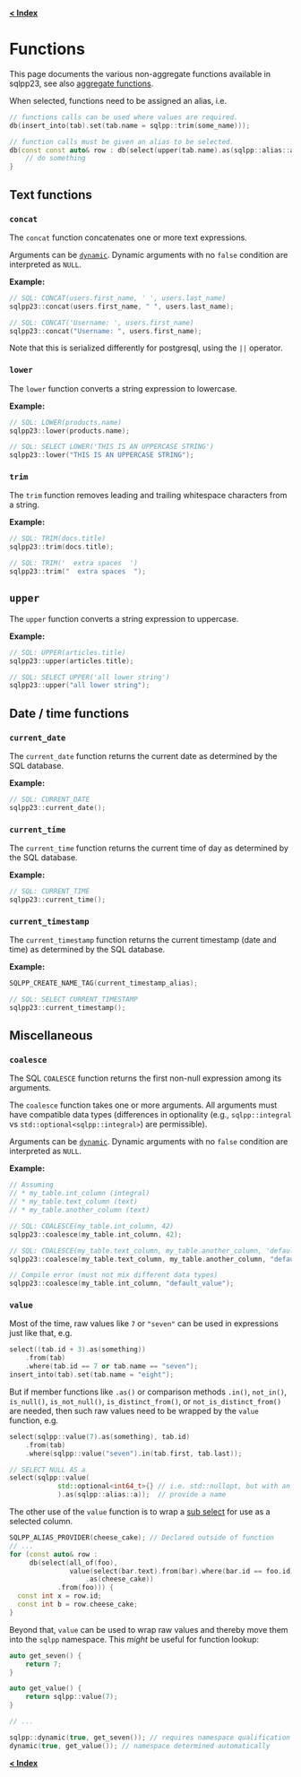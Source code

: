 [**< Index**](/docs/README.md)

# Functions

This page documents the various non-aggregate functions available in sqlpp23, see also [aggregate functions](/docs/aggregate_functions.md).

When selected, functions need to be assigned an alias, i.e.

```c++
// functions calls can be used where values are required.
db(insert_into(tab).set(tab.name = sqlpp::trim(some_name)));

// function calls must be given an alias to be selected.
db(const const auto& row : db(select(upper(tab.name).as(sqlpp::alias::a)))) {
    // do something
}
```

## Text functions

### `concat`

The `concat` function concatenates one or more text expressions.

Arguments can be [`dynamic`](/docs/dynamic.md). Dynamic arguments with no `false` condition are interpreted as `NULL`.

**Example:**

```cpp
// SQL: CONCAT(users.first_name, ' ', users.last_name)
sqlpp23::concat(users.first_name, " ", users.last_name);

// SQL: CONCAT('Username: ', users.first_name)
sqlpp23::concat("Username: ", users.first_name);
```

Note that this is serialized differently for postgresql, using the `||` operator.

### `lower`

The `lower` function converts a string expression to lowercase.

**Example:**

```cpp
// SQL: LOWER(products.name)
sqlpp23::lower(products.name);

// SQL: SELECT LOWER('THIS IS AN UPPERCASE STRING')
sqlpp23::lower("THIS IS AN UPPERCASE STRING");
```

### `trim`

The `trim` function removes leading and trailing whitespace characters from a string.

**Example:**

```cpp
// SQL: TRIM(docs.title)
sqlpp23::trim(docs.title);

// SQL: TRIM('  extra spaces  ')
sqlpp23::trim("  extra spaces  ");
```

## `upper`

The `upper` function converts a string expression to uppercase.

**Example:**

```cpp
// SQL: UPPER(articles.title)
sqlpp23::upper(articles.title);

// SQL: SELECT UPPER('all lower string')
sqlpp23::upper("all lower string");
```

## Date / time functions

### `current_date`

The `current_date` function returns the current date as determined by the SQL database.

**Example:**

```cpp
// SQL: CURRENT_DATE
sqlpp23::current_date();
```

### `current_time`

The `current_time` function returns the current time of day as determined by the SQL database.

**Example:**

```cpp
// SQL: CURRENT_TIME
sqlpp23::current_time();
```

### `current_timestamp`

The `current_timestamp` function returns the current timestamp (date and time) as determined by the SQL database.

**Example:**

```cpp
SQLPP_CREATE_NAME_TAG(current_timestamp_alias);

// SQL: SELECT CURRENT_TIMESTAMP
sqlpp23::current_timestamp();
```

## Miscellaneous

### `coalesce`

The SQL `COALESCE` function returns the first non-null expression among its arguments.

The `coalesce` function takes one or more arguments. All arguments must have compatible data types
(differences in optionality (e.g., `sqlpp::integral` vs `std::optional<sqlpp::integral>`) are permissible).

Arguments can be [`dynamic`](/docs/dynamic.md). Dynamic arguments with no `false` condition are interpreted as `NULL`.

**Example:**

```cpp
// Assuming
// * my_table.int_column (integral)
// * my_table.text_column (text)
// * my_table.another_column (text)

// SQL: COALESCE(my_table.int_column, 42)
sqlpp23::coalesce(my_table.int_column, 42);

// SQL: COALESCE(my_table.text_column, my_table.another_column, 'default_value')
sqlpp23::coalesce(my_table.text_column, my_table.another_column, "default_value");

// Compile error (must not mix different data types)
sqlpp23::coalesce(my_table.int_column, "default_value");
```

### `value`

Most of the time, raw values like `7` or `"seven"` can be used in expressions just like that, e.g.

```c++
select((tab.id + 3).as(something))
    .from(tab)
    .where(tab.id == 7 or tab.name == "seven");
insert_into(tab).set(tab.name = "eight");
```

But if member functions like `.as()` or comparison methods `.in()`, `not_in()`, `is_null()`, `is_not_null()`, `is_distinct_from()`, or `not_is_distinct_from()` are needed, then such raw values need to be wrapped by the `value` function, e.g.

```c++
select(sqlpp::value(7).as(something), tab.id)
    .from(tab)
    .where(sqlpp::value("seven").in(tab.first, tab.last));

// SELECT NULL AS a
select(sqlpp::value(
            std::optional<int64_t>{} // i.e. std::nullopt, but with an explicit data type
            ).as(sqlpp::alias::a));  // provide a name
```

The other use of the `value` function is to wrap a [sub select](/docs/sub_select.md) for use as a selected column.

```c++
SQLPP_ALIAS_PROVIDER(cheese_cake); // Declared outside of function
// ...
for (const auto& row :
     db(select(all_of(foo),
               value(select(bar.text).from(bar).where(bar.id == foo.id))
                   .as(cheese_cake))
            .from(foo))) {
  const int x = row.id;
  const int b = row.cheese_cake;
}
```

Beyond that, `value` can be used to wrap raw values and thereby move them into the `sqlpp` namespace. This *might* be useful for function lookup:

```c++
auto get_seven() {
    return 7;
}

auto get_value() {
    return sqlpp::value(7);
}

// ...

sqlpp::dynamic(true, get_seven()); // requires namespace qualification
dynamic(true, get_value()); // namespace determined automatically
```

[**< Index**](/docs/README.md)

